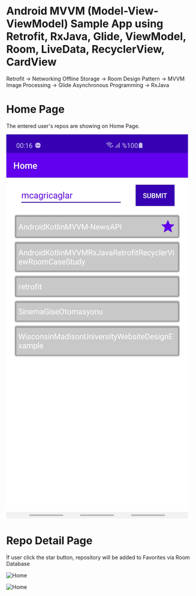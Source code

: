 # Android MVVM (Model-View-ViewModel) Sample App using Retrofit, RxJava, Glide, ViewModel, Room, LiveData, RecyclerView, CardView

Retrofit -> Networking
Offline Storage -> Room
Design Pattern -> MVVM
Image Processing -> Glide
Asynchronous Programming -> RxJava

# Home Page 
The entered user's repos are showing on Home Page.

![Home](https://github.com/MCagriCAGLAR/AndroidKotlinMVVMRxJavaRetrofitRecyclerViewRoomCaseStudy/blob/master/repolist.jpg "Home")

# Repo Detail Page
İf user click the star button, repository will be added to Favorites via Room Database

![Home](https://github.com/MCagriCAGLAR/AndroidKotlinMVVMRxJavaRetrofitRecyclerViewRoomCaseStudy/blob/master/repodetail.jpg.jpg "Home")


![Home](https://github.com/MCagriCAGLAR/AndroidKotlinMVVMRxJavaRetrofitRecyclerViewRoomCaseStudy/blob/master/repoadded.jpg.jpg "Home")
